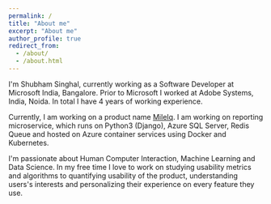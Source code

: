 ```yaml
---
permalink: /
title: "About me"
excerpt: "About me"
author_profile: true
redirect_from: 
  - /about/
  - /about.html
---
```


I'm Shubham Singhal, currently working as a Software Developer at Microsoft India, Bangalore. Prior to Microsoft I worked at Adobe Systems, India, Noida. In total I have 4 years of working experience.

Currently, I am working on a product name [MileIq](https://www.mileiq.com/). I am working on reporting microservice, which runs on Python3 (Django), Azure SQL Server, Redis Queue and hosted on Azure container services using Docker and Kubernetes.

I'm passionate about Human Computer Interaction, Machine Learning and Data Science. In my free time I love to work on studying usability metrics and algorithms to quantifying usability of the product, understanding users's interests and personalizing their experience on every feature they use.



<!-- 
Getting started
======
1. Register a GitHub account if you don't have one and confirm your e-mail (required!)
1. Fork [this repository](https://github.com/academicpages/kbyagnik.github.io) by clicking the "fork" button in the top right. 

Site-wide configuration
------

Create content & metadata
------

**Markdown generator**

How to edit your site's GitHub repository
------

Example: editing a markdown file for a talk
![Editing a markdown file for a talk](/images/editing-talk.png)

For more info
------
More info about configuring academicpages can be found in [the guide](https://academicpages.github.io/markdown/). The [guides for the Minimal Mistakes theme](https://mmistakes.github.io/minimal-mistakes/docs/configuration/) (which this theme was forked from) might also be helpful. -->
